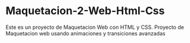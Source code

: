 # Maquetacion-2-Web-Html-Css
Este es un proyecto de Maquetacion Web con HTML y CSS. Proyecto de Maquetacion web usando animaciones y transiciones avanzadas
